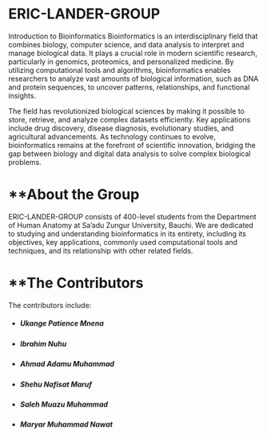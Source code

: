 # ERIC-LANDER-GROUP
Introduction to Bioinformatics
Bioinformatics is an interdisciplinary field that combines biology, computer science, and data analysis to interpret and manage biological data. It plays a crucial role in modern scientific research, particularly in genomics, proteomics, and personalized medicine. By utilizing computational tools and algorithms, bioinformatics enables researchers to analyze vast amounts of biological information, such as DNA and protein sequences, to uncover patterns, relationships, and functional insights.

The field has revolutionized biological sciences by making it possible to store, retrieve, and analyze complex datasets efficiently. Key applications include drug discovery, disease diagnosis, evolutionary studies, and agricultural advancements. As technology continues to evolve, bioinformatics remains at the forefront of scientific innovation, bridging the gap between biology and digital data analysis to solve complex biological problems.

# **About the Group
ERIC-LANDER-GROUP consists of 400-level students from the Department of Human Anatomy at Sa’adu Zungur University, Bauchi. We are dedicated to studying and understanding bioinformatics in its entirety, including its objectives, key applications, commonly used computational tools and techniques, and its relationship with other related fields.

# **The Contributors
The contributors include:

+ ##### Ukange Patience Mnena
+ ##### Ibrahim Nuhu
+ ##### Ahmad Adamu Muhammad
+ ##### Shehu Nafisat Maruf
+ ##### Saleh Muazu Muhammad
+ ##### Maryar Muhammad Nawat
